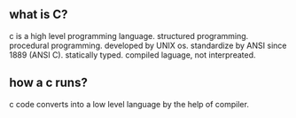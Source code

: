 ## what is C?
c is a high level programming language.
structured programming.
procedural programming.
developed by UNIX os.
standardize by ANSI since 1889 (ANSI C).
statically typed.
compiled laguage, not interpreated.

## how a c runs?
c code converts into a low level language by the help of compiler.